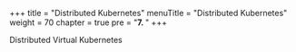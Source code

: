 +++
title = "Distributed Kubernetes"
menuTitle = "Distributed Kubernetes"
weight = 70
chapter = true
pre = "<b>7. </b>"
+++

Distributed Virtual Kubernetes